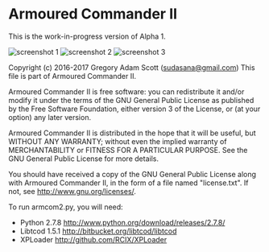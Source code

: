 # Armoured Commander II

This is the work-in-progress version of Alpha 1.

![screenshot 1](https://github.com/sudasana/armcom2/blob/master/screenshots/armcom2_4.png "Armoured Commander II Screenshot")
![screenshot 2](https://github.com/sudasana/armcom2/blob/master/screenshots/armcom2_5.png "Armoured Commander II Screenshot")
![screenshot 3](https://github.com/sudasana/armcom2/blob/master/screenshots/armcom2_6.png "Armoured Commander II Screenshot")

Copyright (c) 2016-2017 Gregory Adam Scott (sudasana@gmail.com)
This file is part of Armoured Commander II.

Armoured Commander II is free software: you can redistribute it and/or modify
it under the terms of the GNU General Public License as published by
the Free Software Foundation, either version 3 of the License, or
(at your option) any later version.

Armoured Commander II is distributed in the hope that it will be useful,
but WITHOUT ANY WARRANTY; without even the implied warranty of
MERCHANTABILITY or FITNESS FOR A PARTICULAR PURPOSE. See the
GNU General Public License for more details.

You should have received a copy of the GNU General Public License
along with Armoured Commander II, in the form of a file named "license.txt".
If not, see <http://www.gnu.org/licenses/>.


To run armcom2.py, you will need:

* Python 2.7.8	http://www.python.org/download/releases/2.7.8/
* Libtcod 1.5.1	http://bitbucket.org/libtcod/libtcod
* XPLoader	http://github.com/RCIX/XPLoader
